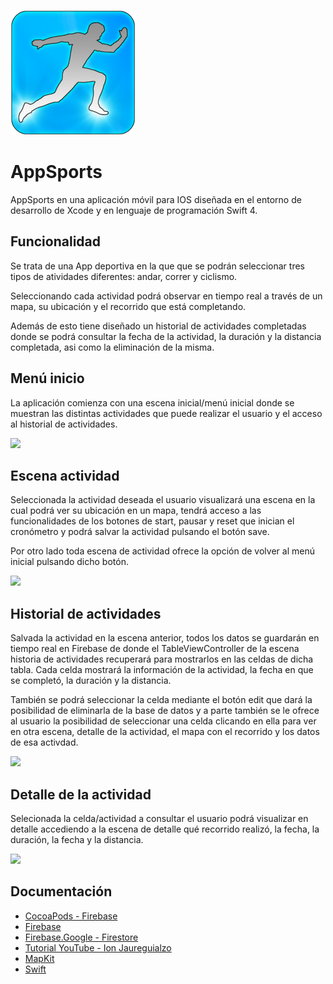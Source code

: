![nombre de la imagen](200_x_200.png)

# AppSports

AppSports en una aplicación móvil para IOS diseñada en el entorno de desarrollo de Xcode
y en lenguaje de programación Swift 4.


## Funcionalidad

Se trata de una App deportiva en la que que se podrán seleccionar tres tipos de atividades diferentes: andar, correr y
ciclismo.
 
Seleccionando cada actividad podrá observar en tiempo real a través de un mapa, su ubicación y el recorrido que está
completando.
 
Además de esto tiene diseñado un historial de actividades completadas donde se podrá consultar la fecha de la actividad,
la duración y la distancia completada, asi como la eliminación de la misma.

 ## Menú inicio
 
La aplicación comienza con una escena inicial/menú inicial donde se muestran las distintas actividades que puede realizar
el usuario y el acceso al historial de actividades.

![](Imágenes/Menu.png) 

## Escena actividad

Seleccionada la actividad deseada el usuario visualizará una escena en la cual podrá ver su ubicación en un mapa, tendrá 
acceso a las funcionalidades de los botones de start, pausar y reset que inician el cronómetro y podrá salvar la actividad
pulsando el botón save.

Por otro lado toda escena de actividad ofrece la opción de volver al menú inicial pulsando dicho botón.

![](Imágenes/ciclismo2.png) 

## Historial de actividades

Salvada la actividad en la escena anterior, todos los datos se guardarán en tiempo real en Firebase de donde el TableViewController
de la escena historia de actividades recuperará para mostrarlos en las celdas de dicha tabla. Cada celda mostrará la información
de la actividad, la fecha en que se completó, la duración y la distancia.

También se podrá seleccionar la celda mediante el botón edit que dará la posibilidad de eliminarla de la base de datos y 
a parte también se le ofrece al usuario la posibilidad de seleccionar una celda clicando en ella para ver en otra escena,
detalle de la actividad, el mapa con el recorrido y los datos de esa activdad.

![](Imágenes/historial.png) 

## Detalle de la actividad

Selecionada la celda/actividad a consultar el usuario podrá visualizar en detalle accediendo a la escena de detalle
qué recorrido realizó, la fecha, la duración, la fecha y la distancia.

![](Imágenes/r2.jpeg) 

## Documentación

* [CocoaPods - Firebase](https://cocoapods.org/pods/Firebase)
* [Firebase](https://console.firebase.google.com)
* [Firebase.Google - Firestore](https://firebase.google.com/docs/firestore/quickstart?hl=es-419)
* [Tutorial YouTube - Ion Jaureguialzo](https://www.youtube.com/watch?v=gIFl3YvMOdM)
* [MapKit](https://developer.apple.com/documentation/mapkit)
* [Swift](https://developer.apple.com/swift/)





